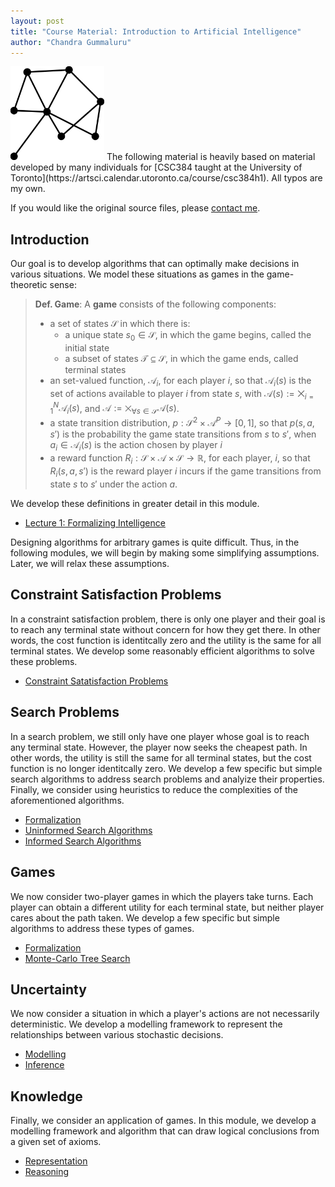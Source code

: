 ```yaml
---
layout: post
title: "Course Material: Introduction to Artificial Intelligence"
author: "Chandra Gummaluru"
---
```


<img src="https://raw.githubusercontent.com/chandra-gummaluru/chandra-gummaluru.github.io/master/media/ai/ai_ico.svg" style="width:150px;height:150px;">
The following material is heavily based on material developed by many individuals for [CSC384 taught at the University of Toronto](https://artsci.calendar.utoronto.ca/course/csc384h1). All typos are my own.

If you would like the original source files, please [contact me]().

## Introduction
Our goal is to develop algorithms that can optimally make decisions in various situations. We model these situations as games in the game-theoretic sense:

> **Def. Game**: A **game** consists of the following components:
> - a set of states $\mathcal{S}$ in which there is:
>   - a unique state $s_0 \in \mathcal{S}$, in which the game begins, called the initial state
>   - a subset of states $\mathcal{T} \subseteq \mathcal{S}$, in which the game ends, called terminal states
> - an set-valued function, $\mathcal{A}_i$, for each player $i$, so that $\mathcal{A}_i(s)$ is the set of actions available to player $i$ from state $s$, with $\mathcal{A}(s) := \bigtimes_{i=1}^{N}\mathcal{A}_i(s)$, and $\mathcal{A} := \bigtimes_{\forall s \in \mathcal{S}}\mathcal{A}(s)$.
> - a state transition distribution, $p: \mathcal{S}^2 \times \mathcal{A}^P \rightarrow [0,1]$, so that $p(s,a,s')$ is the probability the game state transitions from $s$ to $s'$, when $a_i \in \mathcal{A}_i(s)$ is the action chosen by player $i$
> - a reward function $R_i: \mathcal{S} \times \mathcal{A} \times \mathcal{S} \rightarrow \mathbb{R}$, for each player, $i$, so that $R_i(s,a,s')$ is the reward player $i$ incurs if the game transitions from state $s$ to $s'$ under the action $a$.

We develop these definitions in greater detail in this module.

- [Lecture 1: Formalizing Intelligence](https://github.com/chandra-gummaluru/chandra-gummaluru.github.io/raw/master/media/ai/csc384-notes-lec01.pdf)

Designing algorithms for arbitrary games is quite difficult. Thus, in the following modules, we will begin by making some simplifying assumptions. Later, we will relax these assumptions.

## Constraint Satisfaction Problems
In a constraint satisfaction problem, there is only one player and their goal is to reach any terminal state without concern for how they get there. In other words, the cost function is identitcally zero and the utility is the same for all terminal states. We develop some reasonably efficient algorithms to solve these problems.

- [Constraint Satatisfaction Problems](https://github.com/chandra-gummaluru/chandra-gummaluru.github.io/raw/master/media/ai/slides/csc384s22_slides_csps.pdf)

## Search Problems
In a search problem, we still only have one player whose goal is to reach any terminal state. However, the player now seeks the cheapest path. In other words, the utility is still the same for all terminal states, but the cost function is no longer identitcally zero. We develop a few specific but simple search algorithms to address search problems and analyize their properties. Finally, we consider using heuristics to reduce the complexities of the aforementioned algorithms.

- [Formalization](https://github.com/chandra-gummaluru/chandra-gummaluru.github.io/raw/master/media/ai/slides/csc384s22_slides_search1.pdf)
- [Uninformed Search Algorithms](https://github.com/chandra-gummaluru/chandra-gummaluru.github.io/raw/master/media/ai/slides/csc384s22_slides_search2.pdf)
- [Informed Search Algorithms](https://github.com/chandra-gummaluru/chandra-gummaluru.github.io/raw/master/media/ai/slides/csc384s22_slides_search3.pdf)

## Games
We now consider two-player games in which the players take turns. Each player can obtain a different utility for each terminal state, but neither player cares about the path taken. We develop a few specific but simple algorithms to address these types of games.

- [Formalization](https://github.com/chandra-gummaluru/chandra-gummaluru.github.io/raw/master/media/ai/slides/csc384s22_slides_games1.pdf)
- [Monte-Carlo Tree Search](https://github.com/chandra-gummaluru/chandra-gummaluru.github.io/raw/master/media/ai/slides/csc384s22_slides_games2.pdf)

## Uncertainty
We now consider a situation in which a player's actions are not necessarily deterministic. We develop a modelling framework to represent the relationships between various stochastic decisions.

- [Modelling](https://github.com/chandra-gummaluru/chandra-gummaluru.github.io/raw/master/media/ai/slides/csc384_slides_uncert_modelling.pdf)
- [Inference](https://github.com/chandra-gummaluru/chandra-gummaluru.github.io/raw/master/media/ai/slides/csc384s22_slides_uncert2.pdf)

## Knowledge
Finally, we consider an application of games. In this module, we develop a modelling framework and algorithm that can draw logical conclusions from a given set of axioms.

- [Representation](https://github.com/chandra-gummaluru/chandra-gummaluru.github.io/raw/master/media/ai/slides/csc384s22_slides_knowledge1.pdf)
- [Reasoning](https://github.com/chandra-gummaluru/chandra-gummaluru.github.io/raw/master/media/ai/slides/csc384s22_slides_knowledge2.pdf)
